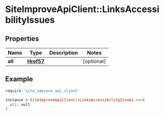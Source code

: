 # SiteImproveApiClient::LinksAccessibilityIssues

## Properties

| Name | Type | Description | Notes |
| ---- | ---- | ----------- | ----- |
| **all** | [**Href57**](Href57.md) |  | [optional] |

## Example

```ruby
require 'site_improve_api_client'

instance = SiteImproveApiClient::LinksAccessibilityIssues.new(
  all: null
)
```

